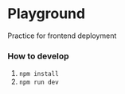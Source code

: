 # Playground
Practice for frontend deployment

### How to develop
1. `npm install`
2. `npm run dev`
